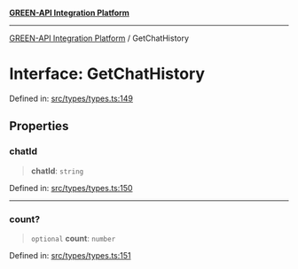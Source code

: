 [**GREEN-API Integration Platform**](../README.md)

***

[GREEN-API Integration Platform](../globals.md) / GetChatHistory

# Interface: GetChatHistory

Defined in: [src/types/types.ts:149](https://github.com/green-api/greenapi-integration/blob/1e2009040b9fbee0c78f6935b3e8b1d1b6550313/src/types/types.ts#L149)

## Properties

### chatId

> **chatId**: `string`

Defined in: [src/types/types.ts:150](https://github.com/green-api/greenapi-integration/blob/1e2009040b9fbee0c78f6935b3e8b1d1b6550313/src/types/types.ts#L150)

***

### count?

> `optional` **count**: `number`

Defined in: [src/types/types.ts:151](https://github.com/green-api/greenapi-integration/blob/1e2009040b9fbee0c78f6935b3e8b1d1b6550313/src/types/types.ts#L151)
